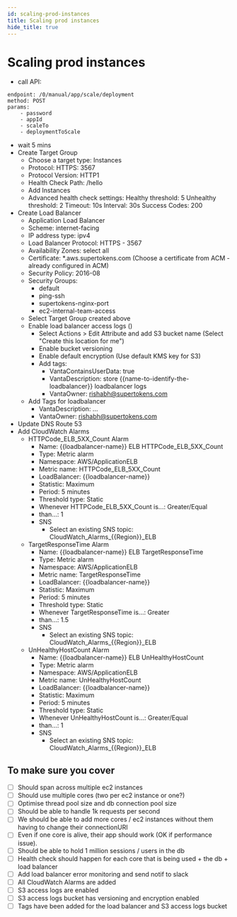 ```yaml
---
id: scaling-prod-instances
title: Scaling prod instances
hide_title: true
---
```


# Scaling prod instances

- call API:
```
endpoint: /0/manual/app/scale/deployment
method: POST
params:
    - password
    - appId
    - scaleTo
    - deploymentToScale
```
- wait 5 mins
- Create Target Group
    - Choose a target type: Instances
    - Protocol:
        HTTPS: 3567
    - Protocol Version: HTTP1
    - Health Check Path: /hello
    - Add Instances
    - Advanced health check settings:
        Healthy threshold: 5
        Unhealthy threshold: 2
        Timeout: 10s
        Interval: 30s
        Success Codes: 200
- Create Load Balancer
    - Application Load Balancer
    - Scheme: internet-facing
    - IP address type: ipv4
    - Load Balancer Protocol:
        HTTPS - 3567
    -  Availability Zones: select all
    - Certificate: *.aws.supertokens.com (Choose a certificate from ACM  - already configured in ACM)
    - Security Policy: 2016-08
    - Security Groups:
        - default
        - ping-ssh
        - supertokens-nginx-port
        - ec2-internal-team-access
    - Select Target Group created above
    - Enable load balancer access logs ()
        - Select Actions > Edit Attribute and add S3 bucket name (Select "Create this location for me")
        - Enable bucket versioning
        - Enable default encryption (Use default KMS key for S3)
        - Add tags:
            - VantaContainsUserData: true
            - VantaDescription: store {{name-to-identify-the-loadbalancer}} loadbalancer logs
            - VantaOwner: rishabh@supertokens.com
    - Add Tags for loadbalancer
        - VantaDescription: ...
        - VantaOwner: rishabh@supertokens.com
- Update DNS Route 53
- Add CloudWatch Alarms
    - HTTPCode_ELB_5XX_Count Alarm
        - Name: {{loadbalancer-name}} ELB HTTPCode_ELB_5XX_Count
        - Type: Metric alarm
        - Namespace: AWS/ApplicationELB
        - Metric name: HTTPCode_ELB_5XX_Count
        - LoadBalancer: {{loadbalancer-name}}
        - Statistic: Maximum
        - Period: 5 minutes
        - Threshold type: Static
        - Whenever HTTPCode_ELB_5XX_Count is...: Greater/Equal
        - than…: 1
        - SNS
            - Select an existing SNS topic: CloudWatch_Alarms_{{Region}}_ELB <!--- e.g. US_East_1, should be easy cause it will be in dropdown menu --->
    - TargetResponseTime Alarm
        - Name: {{loadbalancer-name}} ELB TargetResponseTime
        - Type: Metric alarm
        - Namespace: AWS/ApplicationELB
        - Metric name: TargetResponseTime
        - LoadBalancer: {{loadbalancer-name}}
        - Statistic: Maximum
        - Period: 5 minutes
        - Threshold type: Static
        - Whenever TargetResponseTime is...: Greater
        - than…: 1.5
        - SNS
            - Select an existing SNS topic: CloudWatch_Alarms_{{Region}}_ELB <!--- e.g. US_East_1, should be easy cause it will be in dropdown menu --->
    - UnHealthyHostCount Alarm
        - Name: {{loadbalancer-name}} ELB UnHealthyHostCount
        - Type: Metric alarm
        - Namespace: AWS/ApplicationELB
        - Metric name: UnHealthyHostCount
        - LoadBalancer: {{loadbalancer-name}}
        - Statistic: Maximum
        - Period: 5 minutes
        - Threshold type: Static
        - Whenever UnHealthyHostCount is...: Greater/Equal
        - than…: 1
        - SNS
            - Select an existing SNS topic: CloudWatch_Alarms_{{Region}}_ELB <!--- e.g. US_East_1, should be easy cause it will be in dropdown menu --->


## To make sure you cover
- [ ] Should span across multiple ec2 instances
- [ ] Should use multiple cores (two per ec2 instance or one?)
- [ ] Optimise thread pool size and db connection pool size
- [ ] Should be able to handle 1k requests per second
- [ ] We should be able to add more cores / ec2 instances without them having to change their connectionURI
- [ ] Even if one core is alive, their app should work (OK if performance issue).
- [ ] Should be able to hold 1 million sessions / users in the db
- [ ] Health check should happen for each core that is being used + the db + load balancer
- [ ] Add load balancer error monitoring and send notif to slack
- [ ] All CloudWatch Alarms are added
- [ ] S3 access logs are enabled
- [ ] S3 access logs bucket has versioning and encryption enabled
- [ ] Tags have been added for the load balancer and S3 access logs bucket